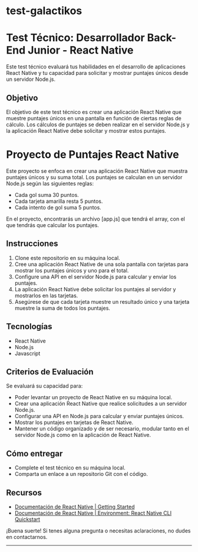 # test-galactikos

# Test Técnico: Desarrollador Back-End Junior - React Native

Este test técnico evaluará tus habilidades en el desarrollo de aplicaciones React Native y tu capacidad para solicitar y mostrar puntajes únicos desde un servidor Node.js.

## Objetivo

El objetivo de este test técnico es crear una aplicación React Native que muestre puntajes únicos en una pantalla en función de ciertas reglas de cálculo. Los cálculos de puntajes se deben realizar en el servidor Node.js y la aplicación React Native debe solicitar y mostrar estos puntajes.

# Proyecto de Puntajes React Native

Este proyecto se enfoca en crear una aplicación React Native que muestra puntajes únicos y su suma total. Los puntajes se calculan en un servidor Node.js según las siguientes reglas:

- Cada gol suma 30 puntos.
- Cada tarjeta amarilla resta 5 puntos.
- Cada intento de gol suma 5 puntos.

En el proyecto, encontrarás un archivo [app.js] que tendrá el array, con el que tendrás que calcular los puntajes.

## Instrucciones

1. Clone este repositorio en su máquina local.
2. Cree una aplicación React Native de una sola pantalla con tarjetas para mostrar los puntajes únicos y uno para el total.
3. Configure una API en el servidor Node.js para calcular y enviar los puntajes.
4. La aplicación React Native debe solicitar los puntajes al servidor y mostrarlos en las tarjetas.
5. Asegúrese de que cada tarjeta muestre un resultado único y una tarjeta muestre la suma de todos los puntajes.

## Tecnologías
- React Native
- Node.js
- Javascript

## Criterios de Evaluación

Se evaluará su capacidad para:
- Poder levantar un proyecto de React Native en su máquina local.
- Crear una aplicación React Native que realice solicitudes a un servidor Node.js.
- Configurar una API en Node.js para calcular y enviar puntajes únicos.
- Mostrar los puntajes en tarjetas de React Native.
- Mantener un código organizado y de ser necesario, modular tanto en el servidor Node.js como en la aplicación de React Native.

## Cómo entregar

- Complete el test técnico en su máquina local.
- Comparta un enlace a un repositorio Git con el código.

## Recursos

- [Documentación de React Native | Getting Started ](https://reactnative.dev/docs/getting-started)
- [Documentación de React Native | Environment: React Native CLI Quickstart ](https://reactnative.dev/docs/environment-setup)

¡Buena suerte! Si tenes alguna pregunta o necesitas aclaraciones, no dudes en contactarnos.

---

